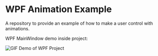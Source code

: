# WPF Animation Example

A repository to provide an example of how to make a user control with animations.

WPF MainWindow demo inside project:

![GIF Demo of WPF Project](DEMO.gif)